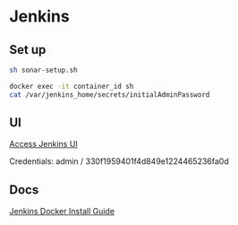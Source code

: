 # Jenkins

## Set up

```sh
sh sonar-setup.sh 
```

```sh
docker exec -it container_id sh
cat /var/jenkins_home/secrets/initialAdminPassword
```

## UI

[Access Jenkins UI](http://localhost:8080)

Credentials: admin / 330f1959401f4d849e1224465236fa0d

## Docs

[Jenkins Docker Install Guide](https://octopus.com/blog/jenkins-docker-install-guide)
